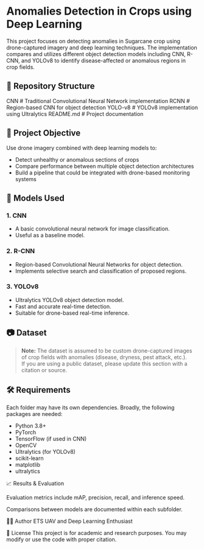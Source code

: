 # Anomalies Detection in Crops using Deep Learning

This project focuses on detecting anomalies in Sugarcane crop using drone-captured imagery and deep learning techniques. The implementation compares and utilizes different object detection models including CNN, R-CNN, and YOLOv8 to identify disease-affected or anomalous regions in crop fields.

## 📁 Repository Structure

  CNN # Traditional Convolutional Neural Network implementation
   RCNN # Region-based CNN for object detection
   YOLO-v8 # YOLOv8 implementation using Ultralytics
   README.md # Project documentation

## 🚁 Project Objective

Use drone imagery combined with deep learning models to:
- Detect unhealthy or anomalous sections of crops
- Compare performance between multiple object detection architectures
- Build a pipeline that could be integrated with drone-based monitoring systems

## 🧠 Models Used

### 1. CNN
- A basic convolutional neural network for image classification.
- Useful as a baseline model.

### 2. R-CNN
- Region-based Convolutional Neural Networks for object detection.
- Implements selective search and classification of proposed regions.

### 3. YOLOv8
- Ultralytics YOLOv8 object detection model.
- Fast and accurate real-time detection.
- Suitable for drone-based real-time inference.

## 📷 Dataset

> **Note:** The dataset is assumed to be custom drone-captured images of crop fields with anomalies (disease, dryness, pest attack, etc.).  
> If you are using a public dataset, please update this section with a citation or source.

## 🛠️ Requirements

Each folder may have its own dependencies. Broadly, the following packages are needed:

- Python 3.8+
- PyTorch
- TensorFlow (if used in CNN)
- OpenCV
- Ultralytics (for YOLOv8)
- scikit-learn
- matplotlib
- ultralytics


📈 Results & Evaluation

Evaluation metrics include mAP, precision, recall, and inference speed.

Comparisons between models are documented within each subfolder.

🧑‍💻 Author
ETS
UAV and Deep Learning Enthusiast

📄 License
This project is for academic and research purposes. You may modify or use the code with proper citation.
